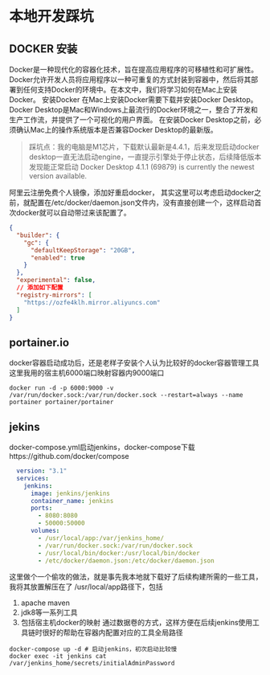 # 本地开发踩坑

## DOCKER 安装

Docker是一种现代化的容器化技术，旨在提高应用程序的可移植性和可扩展性。Docker允许开发人员将应用程序以一种可重复的方式封装到容器中，然后将其部署到任何支持Docker的环境中。在本文中，我们将学习如何在Mac上安装Docker。
安装Docker 在Mac上安装Docker需要下载并安装Docker Desktop。Docker
Desktop是Mac和Windows上最流行的Docker环境之一，整合了开发和生产工作流，并提供了一个可视化的用户界面。
在安装Docker Desktop之前，必须确认Mac上的操作系统版本是否兼容Docker Desktop的最新版。

> 踩坑点：我的电脑是M1芯片，下载默认最新是4.4.1，后来发现启动docker desktop一直无法启动engine，一直提示引擎处于停止状态，后续降低版本发现能正常启动
> Docker Desktop 4.1.1 (69879) is currently the newest version available.

阿里云注册免费个人镜像，添加好重启docker，
其实这里可以考虑启动docker之前，就配置在/etc/docker/daemon.json文件内，没有直接创建一个，这样启动首次docker就可以自动带过来该配置了。

```json
{
  "builder": {
    "gc": {
      "defaultKeepStorage": "20GB",
      "enabled": true
    }
  },
  "experimental": false,
  // 添加如下配置
  "registry-mirrors": [
    "https://ozfe4klh.mirror.aliyuncs.com"
  ]
}
```

## portainer.io

docker容器启动成功后，还是老样子安装个人认为比较好的docker容器管理工具
这里我用的宿主机6000端口映射容器内9000端口

```shell
docker run -d -p 6000:9000 -v /var/run/docker.sock:/var/run/docker.sock --restart=always --name portainer portainer/portainer
```

## jekins

docker-compose.yml启动jenkins，docker-compose下载https://github.com/docker/compose

```yaml
  version: "3.1"
  services:
    jenkins:
      image: jenkins/jenkins
      container_name: jenkins
      ports:
        - 8080:8080
        - 50000:50000
      volumes:
        - /usr/local/app:/var/jenkins_home/
        - /var/run/docker.sock:/var/run/docker.sock
        - /usr/local/bin/docker:/usr/local/bin/docker
        - /etc/docker/daemon.json:/etc/docker/daemon.json
```

这里做个一个偷攻的做法，就是事先我本地就下载好了后续构建所需的一些工具，我将其放置解压在了 /usr/local/app路径下，包括

1. apache maven
2. jdk8等一系列工具
3. 包括宿主机docker的映射
   通过数据卷的方式，这样方便在后续jenkins使用工具链时很好的帮助在容器内配置对应的工具全局路径

```shell
docker-compose up -d # 启动jenkins，初次启动比较慢
docker exec -it jenkins cat /var/jenkins_home/secrets/initialAdminPassword
```